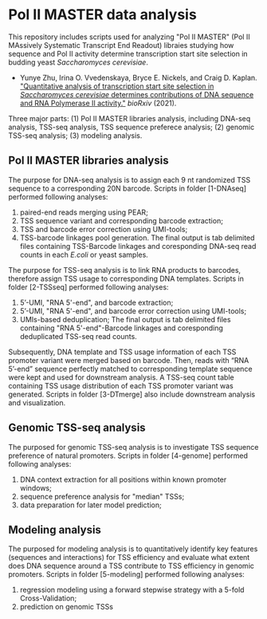 # Pol II MASTER data analysis

This repository includes scripts used for analyzing "Pol II MASTER" (Pol II MAssively Systematic Transcript End Readout) libraies studying how sequence and Pol II activity determine transcription start site selection in budding yeast *Saccharomyces cerevisiae*.
 - Yunye Zhu, Irina O. Vvedenskaya, Bryce E. Nickels, and Craig D. Kaplan. ["Quantitative analysis of transcription start site selection in *Saccharomyces cerevisiae* determines contributions of DNA sequence and RNA Polymerase II activity."](https://www.biorxiv.org/content/10.1101/2021.11.09.467992v2) *bioRxiv* (2021).

Three major parts: (1) Pol II MASTER libraries analysis, including DNA-seq analysis, TSS-seq analysis, TSS sequence preferece analysis; (2) genomic TSS-seq analysis; (3) modeling analysis.

## Pol II MASTER libraries analysis
The purpose for DNA-seq analysis is to assign each 9 nt randomized TSS sequence to a corresponding 20N barcode. Scripts in folder [1-DNAseq] performed following analyses:
1. paired-end reads merging using PEAR;
2. TSS sequence variant and corresponding barcode extraction;
3. TSS and barcode error correction using UMI-tools;
4. TSS-barcode linkages pool generation.
The final output is tab delimited files containing TSS-Barcode linkages and coresponding DNA-seq read counts in each *E.coli* or yeast samples.

The purpose for TSS-seq analysis is to link RNA products to barcodes, therefore assign TSS usage to corresponding DNA templates. Scripts in folder [2-TSSseq] performed following analyses:
1. 5’-UMI, "RNA 5'-end", and barcode extraction;
2. 5’-UMI, "RNA 5'-end", and barcode error correction using UMI-tools;
3. UMIs-based deduplication;
The final output is tab delimited files containing "RNA 5'-end"-Barcode linkages and coresponding deduplicated TSS-seq read counts.

Subsequently, DNA template and TSS usage information of each TSS promoter variant were merged based on barcode. Then, reads with “RNA 5’-end” sequence perfectly matched to corresponding template sequence were kept and used for downstream analysis. A TSS-seq count table containing TSS usage distribution of each TSS promoter variant was generated. Scripts in folder [3-DTmerge] also include downstream analysis and visualization.

## Genomic TSS-seq analysis
The purposed for genomic TSS-seq analysis is to investigate TSS sequence preference of natural promoters. Scripts in folder [4-genome] performed following analyses:
1. DNA context extraction for all positions within known promoter windows;
2. sequence preference analysis for "median" TSSs;
3. data preparation for later model prediction;

## Modeling analysis
The purposed for modeling analysis is to quantitatively identify key features (sequences and interactions) for TSS efficiency and evaluate what extent does DNA sequence around a TSS contribute to TSS efficiency in genomic promoters. Scripts in folder [5-modeling] performed following analyses:
1. regression modeling using a forward stepwise strategy with a 5-fold Cross-Validation;
2. prediction on genomic TSSs



